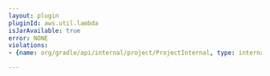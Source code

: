 ```yaml
---
layout: plugin
pluginId: aws.util.lambda
isJarAvailable: true
error: NONE
violations:
- {name: org/gradle/api/internal/project/ProjectInternal, type: internal-api-usage}

---
```

